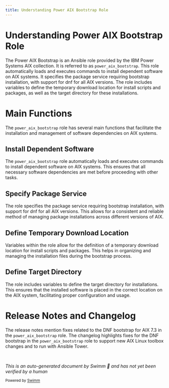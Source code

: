 ```yaml
---
title: Understanding Power AIX Bootstrap Role
---
```

# Understanding Power AIX Bootstrap Role

The Power AIX Bootstrap is an Ansible role provided by the IBM Power Systems AIX collection. It is referred to as `power_aix_bootstrap`. This role automatically loads and executes commands to install dependent software on AIX systems. It specifies the package service requiring bootstrap installation, with support for dnf for all AIX versions. The role includes variables to define the temporary download location for install scripts and packages, as well as the target directory for these installations.

# Main Functions

The `power_aix_bootstrap` role has several main functions that facilitate the installation and management of software dependencies on AIX systems.

## Install Dependent Software

The `power_aix_bootstrap` role automatically loads and executes commands to install dependent software on AIX systems. This ensures that all necessary software dependencies are met before proceeding with other tasks.

## Specify Package Service

The role specifies the package service requiring bootstrap installation, with support for dnf for all AIX versions. This allows for a consistent and reliable method of managing package installations across different versions of AIX.

## Define Temporary Download Location

Variables within the role allow for the definition of a temporary download location for install scripts and packages. This helps in organizing and managing the installation files during the bootstrap process.

## Define Target Directory

The role includes variables to define the target directory for installations. This ensures that the installed software is placed in the correct location on the AIX system, facilitating proper configuration and usage.

# Release Notes and Changelog

The release notes mention fixes related to the DNF bootstrap for AIX 7.3 in the `power_aix_bootstrap` role. The changelog highlights fixes for the DNF bootstrap in the `power_aix_bootstrap` role to support new AIX Linux toolbox changes and to run with Ansible Tower.

&nbsp;

*This is an auto-generated document by Swimm 🌊 and has not yet been verified by a human*

<SwmMeta version="3.0.0" repo-id="Z2l0aHViJTNBJTNBYW5zaWJsZS1wb3dlci1haXglM0ElM0Fzd2ltbWlv" repo-name="ansible-power-aix"><sup>Powered by [Swimm](/)</sup></SwmMeta>
